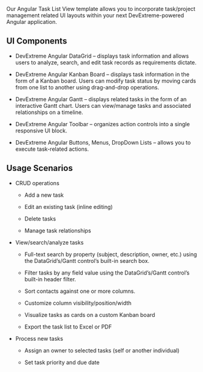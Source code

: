 Our Angular Task List View template allows you to incorporate task/project management related UI layouts within your next DevExtreme-powered Angular application.  

## UI Components  

- DevExtreme Angular DataGrid – displays task information and allows users to analyze, search, and edit task records as requirements dictate. 

- DevExtreme Angular Kanban Board – displays task information in the form of a Kanban board. Users can modify task status by moving cards from one list to another using drag-and-drop operations. 

- DevExtreme Angular Gantt – displays related tasks in the form of an interactive Gantt chart. Users can view/manage tasks and associated relationships on a timeline. 

- DevExtreme Angular Toolbar – organizes action controls into a single responsive UI block. 

- DevExtreme Angular Buttons, Menus, DropDown Lists – allows you to execute task-related actions. 

## Usage Scenarios 

- CRUD operations 

    - Add a new task 

    - Edit an existing task (inline editing) 

    - Delete tasks 

    - Manage task relationships 

- View/search/analyze tasks 

    - Full-text search by property (subject, description, owner, etc.) using the DataGrid’s/Gantt control’s built-in search box. 

    - Filter tasks by any field value using the DataGrid’s/Gantt control’s built-in header filter. 

    - Sort contacts against one or more columns. 

    - Customize column visibility/position/width 

    - Visualize tasks as cards on a custom Kanban board 

    - Export the task list to Excel or PDF 

- Process new tasks 

    - Assign an owner to selected tasks (self or another individual) 

    - Set task priority and due date 